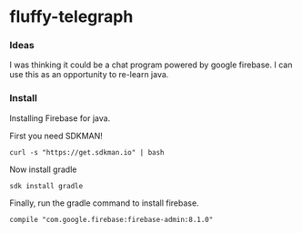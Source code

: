 # fluffy-telegraph

### Ideas

I was thinking it could be a chat program powered by google firebase.
I can use this as an opportunity to re-learn java.

### Install

Installing Firebase for java.

First you need SDKMAN!

```curl -s "https://get.sdkman.io" | bash```

Now install gradle

```sdk install gradle```

Finally, run the gradle command to install firebase.

```compile "com.google.firebase:firebase-admin:8.1.0"```


